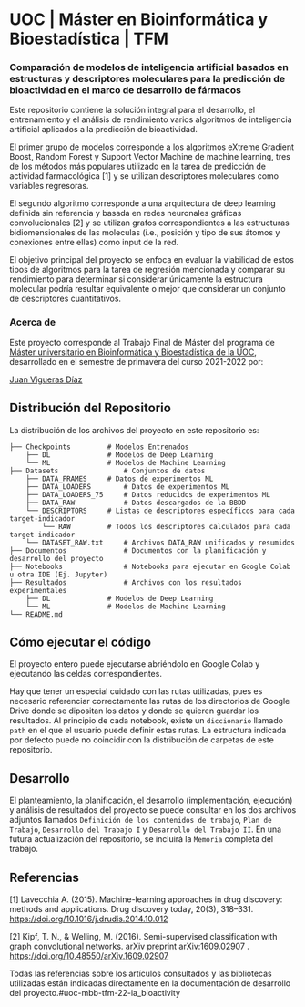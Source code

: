 # UOC | Máster en Bioinformática y Bioestadística | TFM

### Comparación de modelos de inteligencia artificial basados en estructuras y descriptores moleculares para la predicción de bioactividad en el marco de desarrollo de fármacos

Este repositorio contiene la solución integral para el desarrollo, el entrenamiento y el análisis de rendimiento varios algoritmos de inteligencia artificial aplicados a la predicción de bioactividad. 

El primer grupo de modelos corresponde a los algoritmos eXtreme Gradient Boost, Random Forest y Support Vector Machine de machine learning, tres de los métodos más populares utilizado en la tarea de predicción de actividad farmacológica [1] y se utilizan descriptores moleculares como variables regresoras. 

El segundo algoritmo corresponde a una arquitectura de deep learning definida sin referencia y basada en redes neuronales gráficas convolucionales [2] y se utilizan grafos correspondientes a las estructuras bidiomensionales de las moleculas (i.e., posición y tipo de sus átomos y conexiones entre ellas) como input de la red.

El objetivo principal del proyecto se enfoca en evaluar la viabilidad de estos tipos de algoritmos para la tarea de regresión mencionada y comparar su rendimiento para determinar si considerar únicamente la estructura molecular podría resultar equivalente o mejor que considerar un conjunto de descriptores cuantitativos. 

### Acerca de

Este proyecto corresponde al Trabajo Final de Máster del programa de [Máster universitario en Bioinformática y Bioestadística de la UOC](https://estudios.uoc.edu/es/masters-universitarios/bioinformatica-bioestadistica/presentacion), desarrollado en el semestre de primavera del curso 2021-2022 por:

[Juan Vigueras Díaz](https://www.linkedin.com/in/juan-v-012124180/)

## Distribución del Repositorio 

La distribución de los archivos del proyecto en este repositorio es:

	├── Checkpoints			# Modelos Entrenados
		├── DL				# Modelos de Deep Learning
		└── ML				# Modelos de Machine Learning 
	├── Datasets				# Conjuntos de datos
		├── DATA_FRAMES		# Datos de experimentos ML 
		├── DATA_LOADERS		# Datos de experimentos ML 
		├── DATA_LOADERS_75		# Datos reducidos de experimentos ML 
		├── DATA_RAW			# Datos descargados de la BBDD
		└── DESCRIPTORS		# Listas de descriptores específicos para cada target-indicador
			└── RAW			# Todos los descriptores calculados para cada target-indicador
		└── DATASET_RAW.txt		# Archivos DATA_RAW unificados y resumidos
	├── Documentos      		# Documentos con la planificación y desarrollo del proyecto
	├── Notebooks	 			# Notebooks para ejecutar en Google Colab u otra IDE (Ej. Jupyter)
	├── Resultados				# Archivos con los resultados experimentales
		├── DL				# Modelos de Deep Learning
		└── ML				# Modelos de Machine Learning
	└── README.md

## Cómo ejecutar el código

El proyecto entero puede ejecutarse abriéndolo en Google Colab y ejecutando las celdas correspondientes. 

Hay que tener un especial cuidado con las rutas utilizadas, pues es necesario referenciar correctamente las rutas de los directorios de Google Drive donde se dipositan los datos y donde se quieren guardar los resultados. Al principio de cada notebook, existe un `diccionario` llamado `path` en el que el usuario puede definir estas rutas. La estructura indicada por defecto puede no coincidir con la distribución de carpetas de este repositorio.

## Desarrollo

El planteamiento, la planificación, el desarrollo (implementación, ejecución) y análisis de resultados del proyecto se puede consultar en los dos archivos adjuntos llamados `Definición de los contenidos de trabajo`, `Plan de Trabajo`, `Desarrollo del Trabajo I` y `Desarrollo del Trabajo II`. En una futura actualización del repositorio, se incluirá la `Memoria` completa del trabajo. 

## Referencias

[1] Lavecchia A. (2015). Machine-learning approaches in drug discovery: methods and applications. Drug discovery today, 20(3), 318–331. https://doi.org/10.1016/j.drudis.2014.10.012 

[2] Kipf, T. N., & Welling, M. (2016). Semi-supervised classification with graph convolutional networks. arXiv preprint arXiv:1609.02907 . https://doi.org/10.48550/arXiv.1609.02907 

Todas las referencias sobre los artículos consultados y las bibliotecas utilizadas están indicadas directamente en la documentación de desarrollo del proyecto.#uoc-mbb-tfm-22-ia_bioactivity

